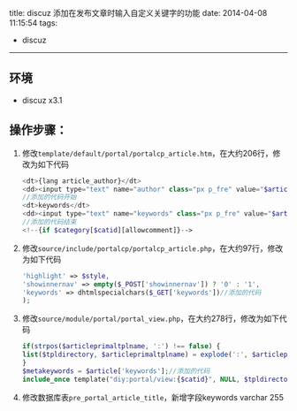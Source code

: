 title: discuz 添加在发布文章时输入自定义关键字的功能
date: 2014-04-08 11:15:54
tags:
- discuz
---
## 环境
* discuz x3.1

## 操作步骤：
1. 修改`template/default/portal/portalcp_article.htm`，在大约206行，修改为如下代码
    ```php
    <dt>{lang article_author}</dt>
    <dd><input type="text" name="author" class="px p_fre" value="$article[author]" size="30" /></dd>
    //添加的代码开始
    <dt>keywords</dt>
    <dd><input type="text" name="keywords" class="px p_fre" value="$article[keywords]" size="30" /></dd>
    //添加的代码结束
    <!--{if $category[$catid][allowcomment]}-->
    ```

2. 修改`source/include/portalcp/portalcp_article.php`，在大约97行，修改为如下代码
    ```php
    'highlight' => $style,
    'showinnernav' => empty($_POST['showinnernav']) ? '0' : '1',
    'keywords' => dhtmlspecialchars($_GET['keywords'])//添加的代码
    );
    ```

3. 修改`source/module/portal/portal_view.php`，在大约278行，修改为如下代码
    ```php
    if(strpos($articleprimaltplname, ':') !== false) {
    list($tpldirectory, $articleprimaltplname) = explode(':', $articleprimaltplname);
    }
    $metakeywords = $article['keywords'];//添加的代码
    include_once template("diy:portal/view:{$catid}", NULL, $tpldirectory, NULL, $articleprimaltplname);
    ```

4. 修改数据库表`pre_portal_article_title`，新增字段keywords varchar 255
